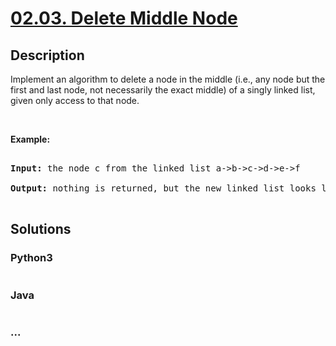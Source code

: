 # [02.03. Delete Middle Node](https://leetcode-cn.com/problems/delete-middle-node-lcci)

## Description
<p>Implement an algorithm to delete a node in the middle (i.e., any node but the first and last node, not necessarily the exact middle) of a singly linked list, given only access to that node.</p>

<p>&nbsp;</p>

<p><strong>Example: </strong></p>

<pre>
<strong>Input: </strong>the node c from the linked list a-&gt;b-&gt;c-&gt;d-&gt;e-&gt;f
<strong>Output: </strong>nothing is returned, but the new linked list looks like a-&gt;b-&gt;d-&gt;e-&gt;f
</pre>



## Solutions


### Python3

```python

```

### Java

```java

```

### ...
```

```
